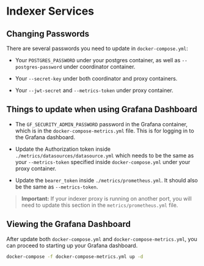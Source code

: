 # Indexer Services

## Changing Passwords

There are several passwords you need to update in `docker-compose.yml`:

- Your `POSTGRES_PASSWORD` under your postgres container, as well as `--postgres-password` under coordinator container.

- Your `--secret-key` under both coordinator and proxy containers.

- Your `--jwt-secret` and `--metrics-token` under proxy container.

## Things to update when using Grafana Dashboard

- The `GF_SECURITY_ADMIN_PASSWORD` password in the Grafana container, which is in the `docker-compose-metrics.yml` file. 
This is for logging in to the Grafana dashboard.

- Update the Authorization token inside `./metrics/datasources/datasource.yml` which needs to be the same as your `--metrics-token` specified inside `docker-compose.yml` under your proxy container.

- Update the `bearer_token` inside `./metrics/prometheus.yml`. It should also be the same as `--metrics-token`.

> **Important:** If your indexer proxy is running on another port, you will need to update this section in the `metrics/prometheus.yml` file.

## Viewing the Grafana Dashboard

After update both `docker-compose.yml` and `docker-compose-metrics.yml`, you can proceed to starting up your Grafana dashboard. 

```bash
docker-compose -f docker-compose-metrics.yml up -d

